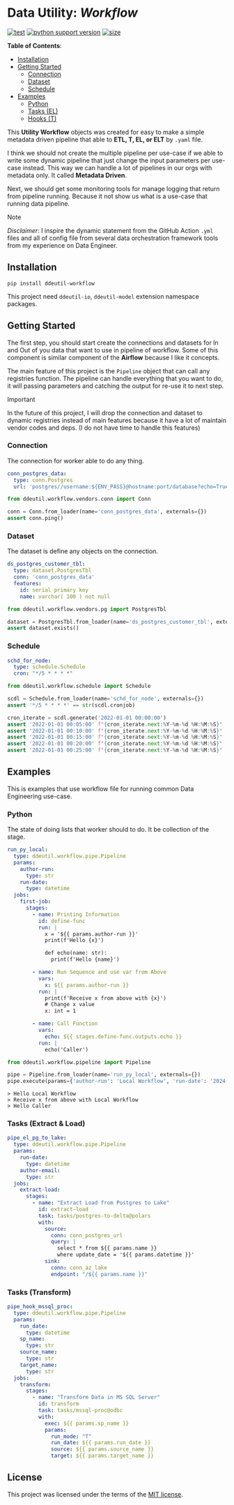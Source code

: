# Data Utility: _Workflow_

[![test](https://github.com/ddeutils/ddeutil-workflow/actions/workflows/tests.yml/badge.svg?branch=main)](https://github.com/ddeutils/ddeutil-workflow/actions/workflows/tests.yml)
[![python support version](https://img.shields.io/pypi/pyversions/ddeutil-workflow)](https://pypi.org/project/ddeutil-workflow/)
[![size](https://img.shields.io/github/languages/code-size/ddeutils/ddeutil-workflow)](https://github.com/ddeutils/ddeutil-workflow)

**Table of Contents**:

- [Installation](#installation)
- [Getting Started](#getting-started)
  - [Connection](#connection)
  - [Dataset](#dataset)
  - [Schedule](#schedule)
- [Examples](#examples)
  - [Python](#python)
  - [Tasks (EL)](#tasks-extract--load)
  - [Hooks (T)](#hooks-transform)

This **Utility Workflow** objects was created for easy to make a simple metadata
driven pipeline that able to **ETL, T, EL, or ELT** by `.yaml` file.

I think we should not create the multiple pipeline per use-case if we able to
write some dynamic pipeline that just change the input parameters per use-case
instead. This way we can handle a lot of pipelines in our orgs with metadata only.
It called **Metadata Driven**.

Next, we should get some monitoring tools for manage logging that return from
pipeline running. Because it not show us what is a use-case that running data
pipeline.

> [!NOTE]
> _Disclaimer_: I inspire the dynamic statement from the GitHub Action `.yml` files
> and all of config file from several data orchestration framework tools from my
> experience on Data Engineer.

## Installation

```shell
pip install ddeutil-workflow
```

This project need `ddeutil-io`, `ddeutil-model` extension namespace packages.

## Getting Started

The first step, you should start create the connections and datasets for In and
Out of you data that want to use in pipeline of workflow. Some of this component
is similar component of the **Airflow** because I like it concepts.

The main feature of this project is the `Pipeline` object that can call any
registries function. The pipeline can handle everything that you want to do, it
will passing parameters and catching the output for re-use it to next step.

> [!IMPORTANT]
> In the future of this project, I will drop the connection and dataset to
> dynamic registries instead of main features because it have a lot of maintain
> vendor codes and deps. (I do not have time to handle this features)

### Connection

The connection for worker able to do any thing.

```yaml
conn_postgres_data:
  type: conn.Postgres
  url: 'postgres//username:${ENV_PASS}@hostname:port/database?echo=True&time_out=10'
```

```python
from ddeutil.workflow.vendors.conn import Conn

conn = Conn.from_loader(name='conn_postgres_data', externals={})
assert conn.ping()
```

### Dataset

The dataset is define any objects on the connection.

```yaml
ds_postgres_customer_tbl:
  type: dataset.PostgresTbl
  conn: 'conn_postgres_data'
  features:
    id: serial primary key
    name: varchar( 100 ) not null
```

```python
from ddeutil.workflow.vendors.pg import PostgresTbl

dataset = PostgresTbl.from_loader(name='ds_postgres_customer_tbl', externals={})
assert dataset.exists()
```

### Schedule

```yaml
schd_for_node:
  type: schedule.Schedule
  cron: "*/5 * * * *"
```

```python
from ddeutil.workflow.schedule import Schedule

scdl = Schedule.from_loader(name='schd_for_node', externals={})
assert '*/5 * * * *' == str(scdl.cronjob)

cron_iterate = scdl.generate('2022-01-01 00:00:00')
assert '2022-01-01 00:05:00' f"{cron_iterate.next:%Y-%m-%d %H:%M:%S}"
assert '2022-01-01 00:10:00' f"{cron_iterate.next:%Y-%m-%d %H:%M:%S}"
assert '2022-01-01 00:15:00' f"{cron_iterate.next:%Y-%m-%d %H:%M:%S}"
assert '2022-01-01 00:20:00' f"{cron_iterate.next:%Y-%m-%d %H:%M:%S}"
assert '2022-01-01 00:25:00' f"{cron_iterate.next:%Y-%m-%d %H:%M:%S}"
```

## Examples

This is examples that use workflow file for running common Data Engineering
use-case.

### Python

The state of doing lists that worker should to do. It be collection of the stage.

```yaml
run_py_local:
  type: ddeutil.workflow.pipe.Pipeline
  params:
    author-run:
      type: str
    run-date:
      type: datetime
  jobs:
    first-job:
      stages:
        - name: Printing Information
          id: define-func
          run: |
            x = '${{ params.author-run }}'
            print(f'Hello {x}')

            def echo(name: str):
              print(f'Hello {name}')

        - name: Run Sequence and use var from Above
          vars:
            x: ${{ params.author-run }}
          run: |
            print(f'Receive x from above with {x}')
            # Change x value
            x: int = 1

        - name: Call Function
          vars:
            echo: ${{ stages.define-func.outputs.echo }}
          run: |
            echo('Caller')
```

```python
from ddeutil.workflow.pipeline import Pipeline

pipe = Pipeline.from_loader(name='run_py_local', externals={})
pipe.execute(params={'author-run': 'Local Workflow', 'run-date': '2024-01-01'})
```

```shell
> Hello Local Workflow
> Receive x from above with Local Workflow
> Hello Caller
```

### Tasks (Extract & Load)

```yaml
pipe_el_pg_to_lake:
  type: ddeutil.workflow.pipe.Pipeline
  params:
    run-date:
      type: datetime
    author-email:
      type: str
  jobs:
    extract-load:
      stages:
        - name: "Extract Load from Postgres to Lake"
          id: extract-load
          task: tasks/postgres-to-delta@polars
          with:
            source:
              conn: conn_postgres_url
              query: |
                select * from ${{ params.name }}
                where update_date = '${{ params.datetime }}'
            sink:
              conn: conn_az_lake
              endpoint: "/${{ params.name }}"
```

### Tasks (Transform)

```yaml
pipe_hook_mssql_proc:
  type: ddeutil.workflow.pipe.Pipeline
  params:
    run_date:
      type: datetime
    sp_name:
      type: str
    source_name:
      type: str
    target_name:
      type: str
  jobs:
    transform:
      stages:
        - name: "Transform Data in MS SQL Server"
          id: transform
          task: tasks/mssql-proc@odbc
          with:
            exec: ${{ params.sp_name }}
            params:
              run_mode: "T"
              run_date: ${{ params.run_date }}
              source: ${{ params.source_name }}
              target: ${{ params.target_name }}
```

## License

This project was licensed under the terms of the [MIT license](LICENSE).
